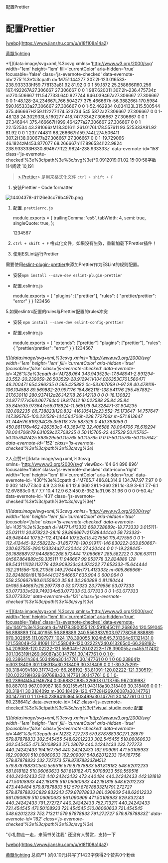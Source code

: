 配置Prettier

# 配置Prettier

[[webp](../_resources/a9d83ebc863937d739bef26e99f94dfe.webp)](https://www.jianshu.com/u/e18f108a14a2)

[黄飘fighting](https://www.jianshu.com/u/e18f108a14a2)

*![](data:image/svg+xml,%3csvg xmlns='http://www.w3.org/2000/svg' width='1em' height='1em' fill='currentColor' aria-hidden='true' focusable='false' class='js-evernote-checked' data-evernote-id='275'%3e%3cpath d='M751.144277 307.2l-123.016533-238.933333h159.778133a81.92 81.92 0 0 1 59.1872 25.258666l160.256 167.492267A27.306667 27.306667 0 0 1 987.620011 307.2h-236.475734z m270.506667 111.547733L640.927744 946.039467a27.306667 27.306667 0 0 1-48.128-24.234667L766.504277 375.466667h-56.388266l-170.5984 590.165333a27.306667 27.306667 0 0 1-52.462934 0.034133L315.500544 375.466667H259.112277l174.523734 545.5872a27.306667 27.306667 0 0 1-48.128 24.302933L5.160277 418.747733A27.306667 27.306667 0 0 1 27.346944 375.466667H999.464277a27.306667 27.306667 0 0 1 22.152534 43.281066zM18.301611 261.0176L178.557611 93.525333A81.92 81.92 0 0 1 237.744811 68.266667h159.744L274.506411 307.2H38.030677a27.306667 27.306667 0 0 1-19.729066-46.1824zM453.877077 68.266667h117.896534l122.9824 238.933333H330.894677l122.9824-238.933333z' data-evernote-id='158' class='js-evernote-checked'%3e%3c/path%3e%3c/svg%3e)*0.0912019.01.02 15:00:58字数 114阅读 10,191

> [> Prettier](https://prettier.io/docs/en/configuration.html)>  是用来格式化文件 `ctrl + shift + F`

1. 安装Prettier - Code formatter

![14404378-d1126e3cc79b497b.png](https://cdn.jsdelivr.net/gh/hjb2722404/myimg/20201231174807.png)
1. 配置`.prettierrc.js`

	module.exports = {
	  trailingComma: 'es5',
	  tabWidth: 4,
	  semi: true,
	  singleQuote: true,
	};

	1234567

1. `ctrl + shift + F` 格式化文件，如果没有生效，重新加载下Prettier插件！
2. 使用ESLint运行Prettier

需要使用[eslint-plugin-prettier](https://link.jianshu.com/?t=https%3A%2F%2Fgithub.com%2Fprettier%2Feslint-plugin-prettier)来添加Prettier作为ESLint的规则配置。

- 安装`npm install --save-dev eslint-plugin-prettier`
- 配置.eslintrc.js

	module.exports = {
	  "plugins": ["prettier"],
	  "rules": {
	    "prettier/prettier": "error"
	  }
	}
	123456

5.如果eslintrc配置的rules与Prettier配置的rules冲突

- 安装 `npm install --save-dev eslint-config-prettier`
- 配置.eslintrc.js

	module.exports = {
	  "extends": ["prettier"]
	  "plugins": ["prettier"],
	  "rules": {
	    "prettier/prettier": "error"
	  }
	}
	1234567

*![](data:image/svg+xml,%3csvg xmlns='http://www.w3.org/2000/svg' width='1em' height='1em' fill='currentColor' aria-hidden='true' focusable='false' class='js-evernote-checked' data-evernote-id='426'%3e%3cpath d='M728.064 343.943529c-17.648941-2.891294-23.552-20.239059-26.503529-28.912941V104.026353C701.560471 46.200471 654.396235 0 595.425882 0c-53.007059 0-97.28 40.478118-106.134588 89.569882-29.997176 184.862118-138.541176 255.457882-217.630118 280.937412a26.142118 26.142118 0 0 0-18.130823 24.877177v560.067764c0 19.817412 16.022588 35.84 35.84 35.84h535.973647c56.018824-11.565176 94.328471-31.804235 120.892235-86.738823l120.832-416.105412c23.552-75.173647-14.757647-147.395765-100.231529-144.564706h-238.772706z m-571.813647 31.744H76.619294C35.358118 375.687529 0 410.383059 0 450.861176v462.426353c0 43.369412 32.406588 78.004706 76.619294 78.004706h79.631059c27.708235 0 50.115765-22.407529 50.115765-50.115764V425.863529a50.115765 50.115765 0 0 0-50.115765-50.115764z' data-evernote-id='152' class='js-evernote-checked'%3e%3c/path%3e%3c/svg%3e)*

2人点赞*![](data:image/svg+xml,%3csvg xmlns='http://www.w3.org/2000/svg' viewBox='64 64 896 896' focusable='false' class='js-evernote-checked' data-icon='right' width='1em' height='1em' fill='currentColor' aria-hidden='true' data-evernote-id='430'%3e%3cpath d='M765.7 486.8L314.9 134.7A7.97 7.97 0 0 0 302 141v77.3c0 4.9 2.3 9.6 6.1 12.6l360 281.1-360 281.1c-3.9 3-6.1 7.7-6.1 12.6V883c0 6.7 7.7 10.4 12.9 6.3l450.8-352.1a31.96 31.96 0 0 0 0-50.4z' data-evernote-id='431' class='js-evernote-checked'%3e%3c/path%3e%3c/svg%3e)*

*![](data:image/svg+xml,%3csvg xmlns='http://www.w3.org/2000/svg' width='1em' height='1em' fill='currentColor' aria-hidden='true' focusable='false' class='js-evernote-checked' data-evernote-id='435'%3e%3cpath d='M771.413333 668.728889c-18.773333 3.015111-25.031111 20.878222-28.16 29.866667v217.884444c0 59.733333-49.948444 107.52-112.412444 107.52a115.427556 115.427556 0 0 1-112.412445-92.558222c-31.857778-190.919111-146.830222-263.850667-230.627555-290.133334a27.420444 27.420444 0 0 1-19.228445-26.168888V37.944889C268.572444 17.066667 285.582222 0 306.631111 0h567.864889c59.335111 11.946667 99.953778 32.824889 128 89.543111l128.113778 429.909333c24.974222 77.653333-15.644444 152.291556-106.211556 149.276445H771.413333z m-605.866666-32.824889H81.180444C37.546667 635.904 0 600.064 0 558.250667V80.611556C0 35.84 34.360889 0 81.180444 0H165.546667c29.297778 0 53.077333 23.779556 53.077333 53.077333v529.749334a53.077333 53.077333 0 0 1-53.077333 53.077333z' data-evernote-id='131' class='js-evernote-checked'%3e%3c/path%3e%3c/svg%3e)*

[*![](data:image/svg+xml,%3csvg xmlns='http://www.w3.org/2000/svg' width='1em' height='1em' fill='currentColor' aria-hidden='true' focusable='false' class='js-evernote-checked' data-evernote-id='440'%3e%3cpath d='M178.390055 120.591045C111.268624 120.591045 56.888889 174.401955 56.888889 240.556383V903.97778C56.888889 970.302855 111.097977 1024 178.390055 1024h545.731364c67.121431 0 121.558049-53.81091 121.558049-120.02222V240.613265c0-66.268192-54.209088-120.02222-121.558049-120.02222H178.390055z m455.117432 301.136319H269.06087a30.147761 30.147761 0 0 1 0-60.238641h364.503499a30.147761 30.147761 0 0 1 0 60.238641z m303.18409 301.136318a30.318409 30.318409 0 0 1-30.375291-30.318409V180.317742c0-66.268192-53.81091-120.02222-121.330519-120.022219H329.697688a30.147761 30.147761 0 0 1 0-60.23864l454.946784 0.056882C885.326618 0.113765 967.009987 80.887013 967.009987 180.602155v511.943118a30.318409 30.318409 0 0 1-30.31841 30.318409z m-303.18409-120.47728H269.06087a30.147761 30.147761 0 1 1 0-60.238641h364.503499a30.147761 30.147761 0 0 1 0 60.238641z' data-evernote-id='142' class='js-evernote-checked'%3e%3c/path%3e%3c/svg%3e)*visual studio code 配置](https://www.jianshu.com/nb/32693904)

*![](data:image/svg+xml,%3csvg xmlns='http://www.w3.org/2000/svg' width='1em' height='1em' fill='currentColor' aria-hidden='true' focusable='false' class='js-evernote-checked' data-evernote-id='446'%3e%3cpath d='M232.727273 579.87878833C271.28679 579.87878833 302.545455 548.62012233 302.545455 510.06060633 302.545455 471.50108933 271.28679 440.24242433 232.727273 440.24242433 194.167756 440.24242433 162.909091 471.50108933 162.909091 510.06060633 162.909091 548.62012233 194.167756 579.87878833 232.727273 579.87878833ZM512 579.87878833C550.559516 579.87878833 581.818182 548.62012233 581.818182 510.06060633 581.818182 471.50108933 550.559516 440.24242433 512 440.24242433 473.440484 440.24242433 442.181818 471.50108933 442.181818 510.06060633 442.181818 548.62012233 473.440484 579.87878833 512 579.87878833ZM791.272727 579.87878833C829.832243 579.87878833 861.090909 548.62012233 861.090909 510.06060633 861.090909 471.50108933 829.832243 440.24242433 791.272727 440.24242433 752.713211 440.24242433 721.454545 471.50108933 721.454545 510.06060633 721.454545 548.62012233 752.713211 579.87878833 791.272727 579.87878833Z' data-evernote-id='162' class='js-evernote-checked'%3e%3c/path%3e%3c/svg%3e)*

"小礼物走一走，来简书关注我"
还没有人赞赏，支持一下

[[webp](../_resources/7fe51d46065a3a851d43bb5addd5b8e4.webp)](https://www.jianshu.com/u/e18f108a14a2)

[黄飘fighting](https://www.jianshu.com/u/e18f108a14a2)
总资产1 (约0.10元)共写了1423字获得2个赞共0个粉丝